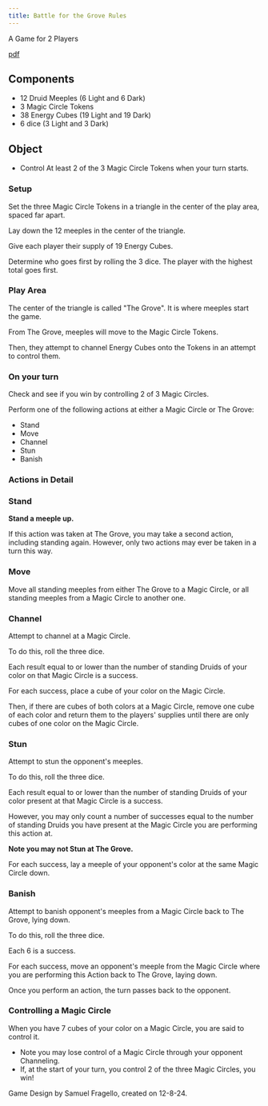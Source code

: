 ```yaml
---
title: Battle for the Grove Rules
---
```


A Game for 2 Players

[pdf]()

## Components

- 12 Druid Meeples (6 Light and 6 Dark)
- 3 Magic Circle Tokens
- 38 Energy Cubes (19 Light and 19 Dark)
- 6 dice (3 Light and 3 Dark)

## Object

- Control At least 2 of the 3 Magic Circle Tokens when your turn starts.

### Setup

Set the three Magic Circle Tokens in a triangle in the center of the play area, spaced far apart. 

Lay down the 12 meeples in the center of the triangle.

Give each player their supply of 19 Energy Cubes.

Determine who goes first by rolling the 3 dice. The player with the highest total goes first.


### Play Area

The center of the triangle is called "The Grove". It is where meeples start the game. 

From The Grove, meeples will move to the Magic Circle Tokens. 

Then, they attempt to channel Energy Cubes onto the Tokens in an attempt to control them.

### On your turn

Check and see if you win by controlling 2 of 3 Magic Circles.

Perform one of the following actions at either a Magic Circle or The Grove:

 - Stand
 - Move
 - Channel
 - Stun
 - Banish


### Actions in Detail

###  Stand

 **Stand a meeple up.**

If this action was taken at The Grove, you may take a second action, including standing again.  However, only two actions may ever be taken in a turn this way.

### Move 

Move all standing meeples from either The Grove to a Magic Circle, or all standing meeples from a Magic Circle to another one.

### Channel

Attempt to channel at a Magic Circle. 

To do this, roll the three dice. 

Each result equal to or lower than the number of standing Druids of your color on that Magic Circle is a success.

For each success, place a cube of your color on the Magic Circle.

Then, if there are cubes of both colors at a Magic Circle, remove one cube of each color and return them to the players' supplies until there are only cubes of one color on the Magic Circle.

###  Stun

Attempt to stun the opponent's meeples. 

 To do this, roll the three dice.

 Each result equal to or lower than the number of standing Druids of your color present at that Magic Circle is a success. 

 However, you may only count a number of successes equal to the number of standing Druids you have present at the Magic Circle you are performing this action at. 

 **Note you may not Stun at The Grove.**

 For each success, lay a meeple of your opponent's color at the same Magic Circle down.

###  Banish

Attempt to banish opponent's meeples from a Magic Circle back to The Grove, lying down.

 To do this, roll the three dice. 

 Each 6 is a success.

 For each success, move an opponent's meeple from the Magic Circle where you are performing this Action back to The Grove, laying down.

Once you perform an action, the turn passes back to the opponent.

### Controlling a Magic Circle

 When you have 7 cubes of your color on a Magic Circle, you are said to control it. 
- Note you may lose control of a Magic Circle through your opponent Channeling.
- If, at the start of your turn, you control 2 of the three Magic Circles, you win!

Game Design by Samuel Fragello, created on 12-8-24.
